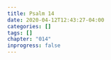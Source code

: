 ```yaml
---
title: Psalm 14
date: 2020-04-12T12:43:27-04:00
categories: []
tags: []
chapter: "014"
inprogress: false
---
```


